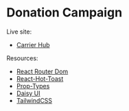 # Donation Campaign

Live site:

- [Carrier Hub](https://donation-campaign12.netlify.app/)

Resources:

- [React Router Dom](https://reactrouter.com/en/main)
- [React-Hot-Toast](https://react-hot-toast.com/)
- [Prop-Types](https://www.npmjs.com/package/prop-types)
- [Daisy UI](https://daisyui.com/)
- [TailwindCSS](https://tailwindcss.com/)
